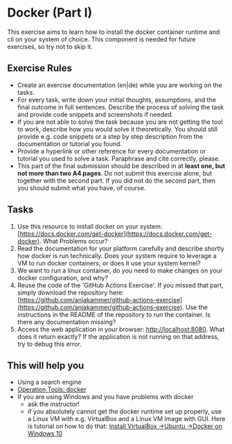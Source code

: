 # Docker (Part I)

This exercise aims to learn how to install the docker container runtime and cli on your system of choice. This component is needed for future exercises, so try not to skip it.

## Exercise Rules

- Create an exercise documentation (en|de) while you are working on the tasks.
- For every task, write down your initial thoughts, assumptions, and the final outcome in full sentences. Describe the process of solving the task and provide code snippets and screenshots if needed.
- If you are not able to solve the task because you are not getting the tool to work, describe how you would solve it theoretically. You should still provide e.g. code snippets or a step by step description from the documentation or tutorial you found.
- Provide a hyperlink or other reference for every documentation or tutorial you used to solve a task. Paraphrase and cite correctly, please.
- This part of the final submission should be described in at __least one, but not more than two A4 pages__. Do not submit this exercise alone, but together with the second part. If you did not do the second part, then you should submit what you have, of course.

## Tasks

1. Use this resource to install docker on your system: [https://docs.docker.com/get-docker](https://docs.docker.com/get-docker). What Problems occur?
2. Read the documentation for your platform carefully and describe shortly how docker is run technically. Does your system require to leverage a VM to run docker containers, or does it use your system kernel?
3. We want to run a linux container, do you need to make changes on your docker configuration, and why?
4. Reuse the code of the 'GitHub Actions Exercise'. If you missed that part, simply download the repository here: [https://github.com/anjakammer/github-actions-exercise](https://github.com/anjakammer/github-actions-exercise). Use the instructions in the README of the repository to run the container. Is there any documentation missing?
5. Access the web application in your browser: [http://localhost:8080](http://localhost:8080). What does it return exactly? If the application is not running on that address, try to debug this error.

## This will help you

- Using a search engine
- [Operation Tools: docker](./../deep-dive/operation.md#docker)
- If you are using Windows and you have problems with docker
  - ask the instructor!
  - if you absolutely cannot get the docker runtime set up properly, use a Linux VM with e.g. VirtualBox and a Linux VM Image with GUI. Here is tutorial on how to do that: [Install VirtualBox ->Ubuntu ->Docker on Windows 10](https://medium.com/@armstar/install-virtualbox-ubuntu-docker-on-windows-10-a16765a09b)
